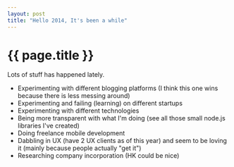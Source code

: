 ```yaml
---
layout: post
title: "Hello 2014, It's been a while"
---
```


<h1>{{ page.title }}</h1>
Lots of stuff has happened lately. 

* Experimenting with different blogging platforms (I think this one wins because there is less messing around)
* Experimenting and failing (learning) on different startups
* Experimenting with different technologies
* Being more transparent with what I'm doing (see all those small node.js libraries I've created)
* Doing freelance mobile development
* Dabbling in UX (have 2 UX clients as of this year) and seem to be loving it (mainly because people actually "get it")
* Researching company incorporation (HK could be nice)
